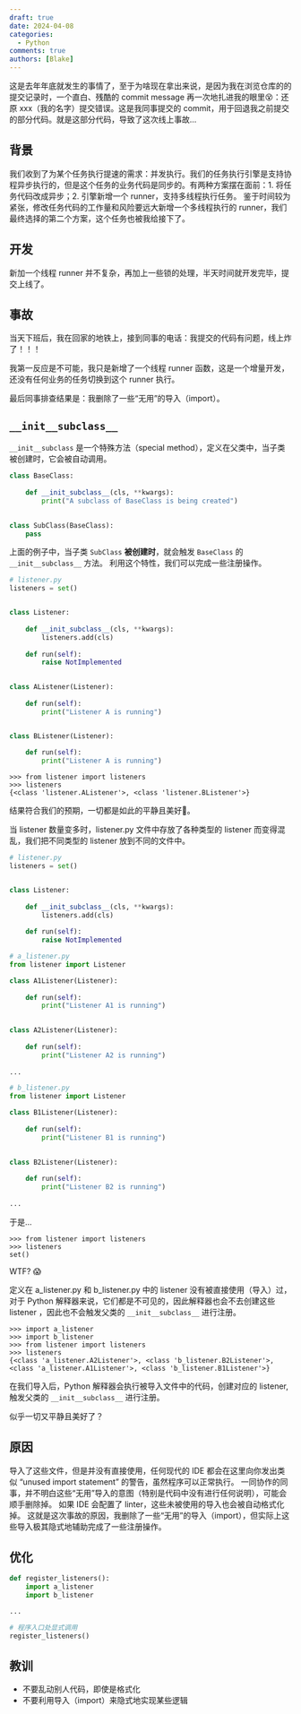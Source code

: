 ```yaml
---
draft: true 
date: 2024-04-08
categories:
  - Python
comments: true
authors: [Blake]
---
```

这是去年年底就发生的事情了，至于为啥现在拿出来说，是因为我在浏览仓库的的提交记录时，一个直白、残酷的 commit message 再一次地扎进我的眼里😵：还原 xxx（我的名字）提交错误。这是我同事提交的 commit，用于回退我之前提交的部分代码。就是这部分代码，导致了这次线上事故...

<!-- more -->
## 背景

我们收到了为某个任务执行提速的需求：并发执行。我们的任务执行引擎是支持协程异步执行的，但是这个任务的业务代码是同步的。有两种方案摆在面前：1. 将任务代码改成异步；2. 引擎新增一个 runner，支持多线程执行任务。 
鉴于时间较为紧张，修改任务代码的工作量和风险要远大新增一个多线程执行的 runner，我们最终选择的第二个方案，这个任务也被我给接下了。

## 开发

新加一个线程 runner 并不复杂，再加上一些锁的处理，半天时间就开发完毕，提交上线了。

## 事故

当天下班后，我在回家的地铁上，接到同事的电话：我提交的代码有问题，线上炸了！！！

我第一反应是不可能，我只是新增了一个线程 runner 函数，这是一个增量开发，还没有任何业务的任务切换到这个 runner 执行。

最后同事排查结果是：我删除了一些“无用”的导入（import）。


## `__init__subclass__`

`__init__subclass` 是一个特殊方法（special method），定义在父类中，当子类被创建时，它会被自动调用。

```python
class BaseClass:
    
    def __init_subclass__(cls, **kwargs):
        print("A subclass of BaseClass is being created")

        
class SubClass(BaseClass):
    pass
```

上面的例子中，当子类 `SubClass` **被创建时**，就会触发 `BaseClass` 的 `__init__subclass__` 方法。
利用这个特性，我们可以完成一些注册操作。

```python
# listener.py
listeners = set()


class Listener: 
    
    def __init_subclass__(cls, **kwargs):
        listeners.add(cls)
        
    def run(self):
        raise NotImplemented
  

class AListener(Listener):
    
    def run(self):
        print("Listener A is running")


class BListener(Listener):
    
    def run(self):
        print("Listener A is running")
```

```shell
>>> from listener import listeners
>>> listeners
{<class 'listener.AListener'>, <class 'listener.BListener'>}
```

结果符合我们的预期，一切都是如此的平静且美好🙏。

当 listener 数量变多时，listener.py 文件中存放了各种类型的 listener 而变得混乱，我们把不同类型的 listener 放到不同的文件中。

```python
# listener.py
listeners = set()


class Listener: 
    
    def __init_subclass__(cls, **kwargs):
        listeners.add(cls)
        
    def run(self):
        raise NotImplemented
```
```python
# a_listener.py
from listener import Listener

class A1Listener(Listener):
    
    def run(self):
        print("Listener A1 is running")
        

class A2Listener(Listener):
    
    def run(self):
        print("Listener A2 is running")
        
...
```
```python
# b_listener.py
from listener import Listener

class B1Listener(Listener):
    
    def run(self):
        print("Listener B1 is running")
        

class B2Listener(Listener):
    
    def run(self):
        print("Listener B2 is running")
        
...
```
于是...

```shell
>>> from listener import listeners
>>> listeners
set()
```
WTF? 😱

定义在 a_listener.py 和 b_listener.py 中的 listener 没有被直接使用（导入）过，对于 Python 解释器来说，它们都是不可见的，因此解释器也会不去创建这些 listener ，因此也不会触发父类的 `__init__subclass__` 进行注册。

```shell
>>> import a_listener
>>> import b_listener
>>> from listener import listeners
>>> listeners
{<class 'a_listener.A2Listener'>, <class 'b_listener.B2Listener'>, <class 'a_listener.A1Listener'>, <class 'b_listener.B1Listener'>}
```
在我们导入后，Python 解释器会执行被导入文件中的代码，创建对应的 listener, 触发父类的 `__init__subclass__` 进行注册。 

似乎一切又平静且美好了？

## 原因
导入了这些文件，但是并没有直接使用，任何现代的 IDE 都会在这里向你发出类似 “unused import statement” 的警告，虽然程序可以正常执行。
一同协作的同事，并不明白这些“无用”导入的意图（特别是代码中没有进行任何说明），可能会顺手删除掉。 如果 IDE 会配置了 linter，这些未被使用的导入也会被自动格式化掉。
这就是这次事故的原因，我删除了一些“无用”的导入（import），但实际上这些导入极其隐式地辅助完成了一些注册操作。


## 优化

```python
def register_listeners():
    import a_listener
    import b_listener

...

# 程序入口处显式调用
register_listeners()
```


## 教训

- 不要乱动别人代码，即使是格式化
- 不要利用导入（import）来隐式地实现某些逻辑


